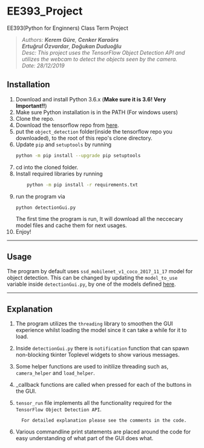 # EE393_Project
EE393(Python for Enginners) Class Term Project
> *Authors: **Kerem Güre**, **Cenker Karaörs**  
**Ertuğrul Özvardar**, **Doğukan Duduoğlu***  
> *Desc: This project uses the TensorFlow Object Detection API and utilizes the webcam to detect the objects seen by the camera.*  
> *Date: 28/12/2019*

## Installation
1. Download and install Python 3.6.x (**Make sure it is 3.6! Very Important!!**)
2. Make sure Python installation is in the PATH (For windows users)
3. Clone the repo.
4. Download the tensorflow repo from [here](https://github.com/tensorflow/models).
5. put the `object_detection` folder(inside the tensorflow repo you downloaded), to the root of this repo's clone directory.
6. Update `pip` and `setuptools` by running
    ```sh
    python -m pip install --upgrade pip setuptools
    ```
7. cd into the cloned folder.
8. Install required libraries by running
    ```sh
        python -m pip install -r requirements.txt
    ```
9. run the program via
    ```sh
    python detectionGui.py
    ```
    The first time the program is run, It will download all the neccecary model files and cache them for next usages.
10. Enjoy!
---
## Usage

The program by default uses `ssd_mobilenet_v1_coco_2017_11_17` model for object detection. This can be changed by updating the `model_to_use` variable inside `detectionGui.py`, by one of the models defined [here](https://github.com/tensorflow/models/blob/master/research/object_detection/g3doc/detection_model_zoo.md).

---
## Explanation

1. The program utilizes the `threading` library to smoothen the GUI experience whilst loading the model since it can take a while for it to load.

2. Inside `detectionGui.py` there is `notification` function that can spawn non-blocking tkinter Toplevel widgets to show various messages.

3. Some helper functions are used to initilize threading such as, `camera_helper` and `load_helper`.
4. _callback functions are called when pressed for each of the buttons in the GUI.

5. `tensor_run` file implements all the functionality required for the `TensorFlow Object Detection API`.
    
         For detailed explanation please see the comments in the code.
6. Various commandline print statements are placed around the code for easy understanding of what part of the GUI does what.